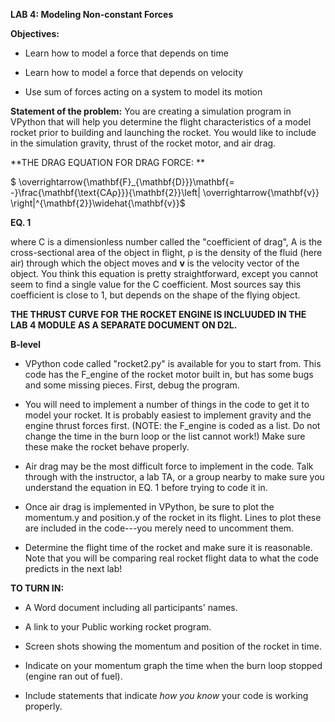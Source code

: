 **LAB 4: Modeling Non-constant Forces**

**Objectives:**

-   Learn how to model a force that depends on time

-   Learn how to model a force that depends on velocity

-   Use sum of forces acting on a system to model its motion

**Statement of the problem:** You are creating a simulation program in
VPython that will help you determine the flight characteristics of a
model rocket prior to building and launching the rocket. You would like
to include in the simulation gravity, thrust of the rocket motor, and
air drag.

**THE DRAG EQUATION FOR DRAG FORCE: **

$ \overrightarrow{\mathbf{F}_{\mathbf{D}}}\mathbf{= -}\frac{\mathbf{\text{CAρ}}}{\mathbf{2}}\left| \overrightarrow{\mathbf{v}} \right|^{\mathbf{2}}\widehat{\mathbf{v}}$

**EQ. 1**

where C is a dimensionless number called the "coefficient of drag", A is
the cross-sectional area of the object in flight, ρ is the density of
the fluid (here air) through which the object moves and **v** is the
velocity vector of the object. You think this equation is pretty
straightforward, except you cannot seem to find a single value for the C
coefficient. Most sources say this coefficient is close to 1, but
depends on the shape of the flying object.

**THE THRUST CURVE FOR THE ROCKET ENGINE IS INCLUUDED IN THE LAB 4
MODULE AS A SEPARATE DOCUMENT ON D2L.**

**B-level**

-   VPython code called "rocket2.py" is available for you to start from.
    This code has the F\_engine of the rocket motor built in, but has
    some bugs and some missing pieces. First, debug the program.

-   You will need to implement a number of things in the code to get it
    to model your rocket. It is probably easiest to implement gravity
    and the engine thrust forces first. (NOTE: the F\_engine is coded as
    a list. Do not change the time in the burn loop or the list cannot
    work!) Make sure these make the rocket behave properly.

-   Air drag may be the most difficult force to implement in the code.
    Talk through with the instructor, a lab TA, or a group nearby to
    make sure you understand the equation in EQ. 1 before trying to code
    it in.

-   Once air drag is implemented in VPython, be sure to plot the
    momentum.y and position.y of the rocket in its flight. Lines to plot
    these are included in the code---you merely need to uncomment them.

-   Determine the flight time of the rocket and make sure it is
    reasonable. Note that you will be comparing real rocket flight data
    to what the code predicts in the next lab!

**TO TURN IN:**

-   A Word document including all participants' names.

-   A link to your Public working rocket program.

-   Screen shots showing the momentum and position of the rocket in
    time.

-   Indicate on your momentum graph the time when the burn loop stopped
    (engine ran out of fuel).

-   Include statements that indicate *how you know* your code is working
    properly.
